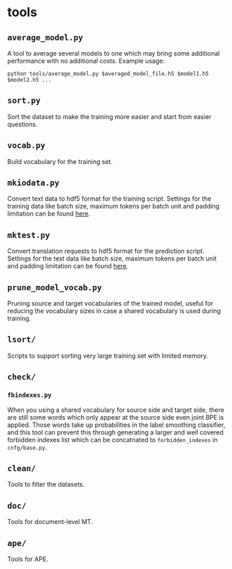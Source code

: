 # tools

## `average_model.py`

A tool to average several models to one which may bring some additional performance with no additional costs. Example usage:

`python tools/average_model.py $averaged_model_file.h5 $model1.h5 $model2.h5 ...`

## `sort.py`

Sort the dataset to make the training more easier and start from easier questions.

## `vocab.py`

Build vocabulary for the training set.

## `mkiodata.py`

Convert text data to hdf5 format for the training script. Settings for the training data like batch size, maximum tokens per batch unit and padding limitation can be found [here](https://github.com/anoidgit/transformer/blob/master/cnfg/hyp.py#L20-L24).

## `mktest.py`

Convert translation requests to hdf5 format for the prediction script. Settings for the test data like batch size, maximum tokens per batch unit and padding limitation can be found [here](https://github.com/anoidgit/transformer/blob/master/cnfg/hyp.py#L20-L24).

## `prune_model_vocab.py`

Pruning source and target vocabularies of the trained model, useful for reducing the vocabulary sizes in case a shared vocabulary is used during training.

## `lsort/`

Scripts to support sorting very large training set with limited memory.

## `check/`

### `fbindexes.py`

When you using a shared vocabulary for source side and target side, there are still some words which only appear at the source side even joint BPE is applied. Those words take up probabilities in the label smoothing classifier, and this tool can prevent this through generating a larger and well covered forbidden indexes list which can be concatnated to `forbidden_indexes` in `cnfg/base.py`.

## `clean/`

Tools to filter the datasets.

## `doc/`

Tools for document-level MT.

## `ape/`

Tools for APE.
